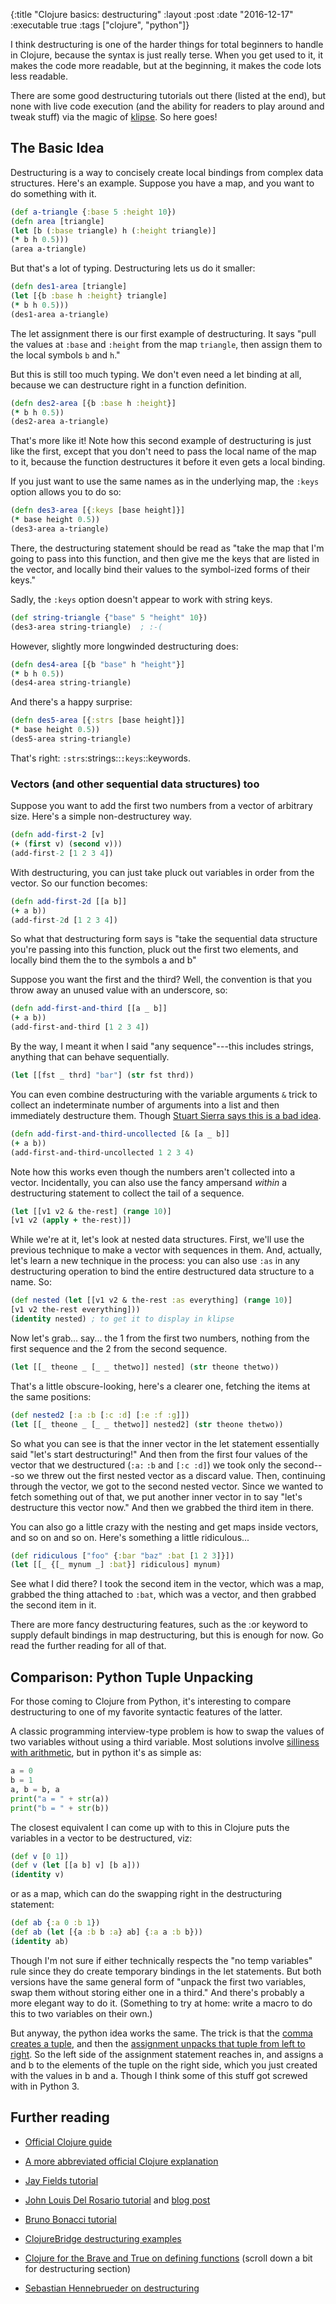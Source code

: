 {:title "Clojure basics: destructuring"
 :layout :post
 :date "2016-12-17"
 :executable true
 :tags  ["clojure", "python"]}
 
I think destructuring is one of the harder things for total beginners to handle in Clojure, because the syntax is just really terse. When you get used to it, it makes the code more readable, but at the beginning, it makes the code lots less readable. 
 
There are some good destructuring tutorials out there (listed at the end), but none with live code execution (and the ability for readers to play around and tweak stuff) via the magic of [klipse](https://github.com/viebel/klipse).  So here goes! 

## The Basic Idea

Destructuring is a way to concisely create local bindings from complex data structures. Here's an example.  Suppose you have a map, and you want to do something with it. 

```clojure
(def a-triangle {:base 5 :height 10})
(defn area [triangle]
(let [b (:base triangle) h (:height triangle)]
(* b h 0.5)))
(area a-triangle)
```

But that's a lot of typing. Destructuring lets us do it smaller:

```clojure
(defn des1-area [triangle]
(let [{b :base h :height} triangle]
(* b h 0.5)))
(des1-area a-triangle)
```

The let assignment there is our first example of destructuring. It says "pull the values at `:base` and `:height` from the map `triangle`, then assign them to the local symbols `b` and `h`."

But this is still too much typing.  We don't even need a let binding at all, because we can destructure right in a function definition. 

```clojure
(defn des2-area [{b :base h :height}]
(* b h 0.5))
(des2-area a-triangle)
```

That's more like it! Note how this second example of destructuring is just like the first, except that you don't need to pass the local name of the map to it, because the function destructures it before it even gets a local binding. 

If you just want to use the same names as in the underlying map, the `:keys` option allows you to do so:


```clojure
(defn des3-area [{:keys [base height]}]
(* base height 0.5))
(des3-area a-triangle)
```

There, the destructuring statement should be read as "take the map that I'm going to pass into this function, and then give me the keys that are listed in the vector, and locally bind their values to the symbol-ized forms of their keys."

Sadly, the `:keys` option doesn't appear to work with string keys. 

```clojure
(def string-triangle {"base" 5 "height" 10})
(des3-area string-triangle)  ; :-(
```

However, slightly more longwinded destructuring does:

```clojure
(defn des4-area [{b "base" h "height"}]
(* b h 0.5))
(des4-area string-triangle)
```

And there's a happy surprise: 
```clojure
(defn des5-area [{:strs [base height]}]
(* base height 0.5))
(des5-area string-triangle)
```

That's right: `:strs`:strings::`:keys`::keywords.

### Vectors (and other sequential data structures) too

Suppose you want to add the first two numbers from a vector of arbitrary size. Here's a simple non-destructurey way. 

```clojure
(defn add-first-2 [v]
(+ (first v) (second v)))
(add-first-2 [1 2 3 4])
```

With destructuring, you can just take pluck out variables in order from the vector. So our function becomes:

```clojure
(defn add-first-2d [[a b]]
(+ a b))
(add-first-2d [1 2 3 4])
```

So what that destructuring form says is "take the sequential data structure you're passing into this function, pluck out the first two elements, and locally bind them the to the symbols a and b"

Suppose you want the first and the third?  Well, the convention is that you throw away an unused value with an underscore, so:

```clojure
(defn add-first-and-third [[a _ b]]
(+ a b))
(add-first-and-third [1 2 3 4])
```

By the way, I meant it when I said "any sequence"---this includes strings, anything that can behave sequentially.

```clojure
(let [[fst _ thrd] "bar"] (str fst thrd))
```

You can even combine destructuring with the variable arguments `&` trick to collect an indeterminate number of arguments into a list and then immediately destructure them. Though [Stuart Sierra says this is a bad idea](https://stuartsierra.com/2015/06/01/clojure-donts-optional-arguments-with-varargs).

```clojure
(defn add-first-and-third-uncollected [& [a _ b]]
(+ a b))
(add-first-and-third-uncollected 1 2 3 4)
```

Note how this works even though the numbers aren't collected into a vector.  Incidentally, you can also use the fancy ampersand *within* a destructuring statement to collect the tail of a sequence.

```clojure
(let [[v1 v2 & the-rest] (range 10)]
[v1 v2 (apply + the-rest)])
```

While we're at it, let's look at nested data structures. First, we'll use the previous technique to make a vector with sequences in them. And, actually, let's learn a new technique in the process: you can also use `:as` in any destructuring operation to bind the entire destructured data structure to a name.  So:

```clojure
(def nested (let [[v1 v2 & the-rest :as everything] (range 10)]
[v1 v2 the-rest everything]))
(identity nested) ; to get it to display in klipse
```

Now let's grab... say... the 1 from the first two numbers, nothing from the first sequence and the 2 from the second sequence. 

```clojure
(let [[_ theone _ [_ _ thetwo]] nested] (str theone thetwo))
```

That's a little obscure-looking, here's a clearer one, fetching the items at the same positions: 

```clojure
(def nested2 [:a :b [:c :d] [:e :f :g]])
(let [[_ theone _ [_ _ thetwo]] nested2] (str theone thetwo))
```

So what you can see is that the inner vector in the let statement essentially said "let's start destructuring!"  And then from the first four values of the vector that we destructured (`:a:` `:b` and `[:c :d]`) we took only the second---so we threw out the first nested vector as a discard value. Then, continuing through the vector, we got to the second nested vector. Since we wanted to fetch something out of that, we put another inner vector in to say "let's destructure this vector now." And then we grabbed the third item in there.

You can also go a little crazy with the nesting and get maps inside vectors, and so on and so on.  Here's something a little ridiculous...

```clojure
(def ridiculous ["foo" {:bar "baz" :bat [1 2 3]}])
(let [[_ {[_ mynum _] :bat}] ridiculous] mynum)
```

See what I did there?  I took the second item in the vector, which was a map, grabbed the thing attached to `:bat`, which was a vector, and then grabbed the second item in it.

There are more fancy destructuring features, such as the :or keyword to supply default bindings in map destructuring, but this is enough for now. Go read the further reading for all of that. 


## Comparison: Python Tuple Unpacking

For those coming to Clojure from Python, it's interesting to compare destructuring to one of my favorite syntactic features of the latter.  

A classic programming interview-type problem is how to swap the values of two variables without using a third variable. Most solutions involve [silliness with arithmetic](http://www.geeksforgeeks.org/swap-two-numbers-without-using-temporary-variable/), but in python it's as simple as: 

```python
a = 0
b = 1
a, b = b, a
print("a = " + str(a))
print("b = " + str(b))
```

The closest equivalent I can come up with to this in Clojure puts the variables in a vector to be destructured, viz: 

```clojure
(def v [0 1])
(def v (let [[a b] v] [b a]))
(identity v)
```

or as a map, which can do the swapping right in the destructuring statement:

```clojure
(def ab {:a 0 :b 1})
(def ab (let [{a :b b :a} ab] {:a a :b b}))
(identity ab)
```

Though I'm not sure if either technically respects the "no temp variables" rule since they do create temporary bindings in the let statements.  But both versions have the same general form of "unpack the first two variables, swap them without storing either one in a third."  And there's probably a more elegant way to do it. (Something to try at home: write a macro to do this to two variables on their own.)

But anyway, the python idea works the same.  The trick is that the [comma creates a tuple](https://www.tutorialspoint.com/python/python_tuples.htm), and then the [assignment unpacks that tuple from left to right](http://stackoverflow.com/a/14836456/4386239). So the left side of the assignment statement reaches in, and assigns a and b to the elements of the tuple on the right side, which you just created with the values in b and a. Though I think some of this stuff got screwed with in Python 3.


## Further reading

- [Official Clojure guide](http://clojure.org/guides/destructuring)

- [A more abbreviated official Clojure explanation](http://clojure.org/reference/special_forms#binding-forms)

- [Jay Fields tutorial](http://blog.jayfields.com/2010/07/clojure-destructuring.html)

- [John Louis Del Rosario tutorial](https://gist.github.com/john2x/e1dca953548bfdfb9844) and [blog post](http://www.john2x.com/blog/clojure-destructuring.html)

- [Bruno Bonacci tutorial](http://blog.brunobonacci.com/2014/11/16/clojure-complete-guide-to-destructuring/)

- [ClojureBridge destructuring examples](https://clojurebridge.github.io/community-docs/docs/clojure/destructuring/)

- [Clojure for the Brave and True on defining functions](http://www.braveclojure.com/do-things/#Defining_Functions) (scroll down a bit for destructuring section)

- [Sebastian Hennebrueder on destructuring](https://www.laliluna.de/articles/2013/010/29/clojure-destructuring.html)



